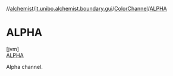 //[alchemist](../../../../index.md)/[it.unibo.alchemist.boundary.gui](../../index.md)/[ColorChannel](../index.md)/[ALPHA](index.md)

# ALPHA

[jvm]\
[ALPHA](index.md)

Alpha channel.
